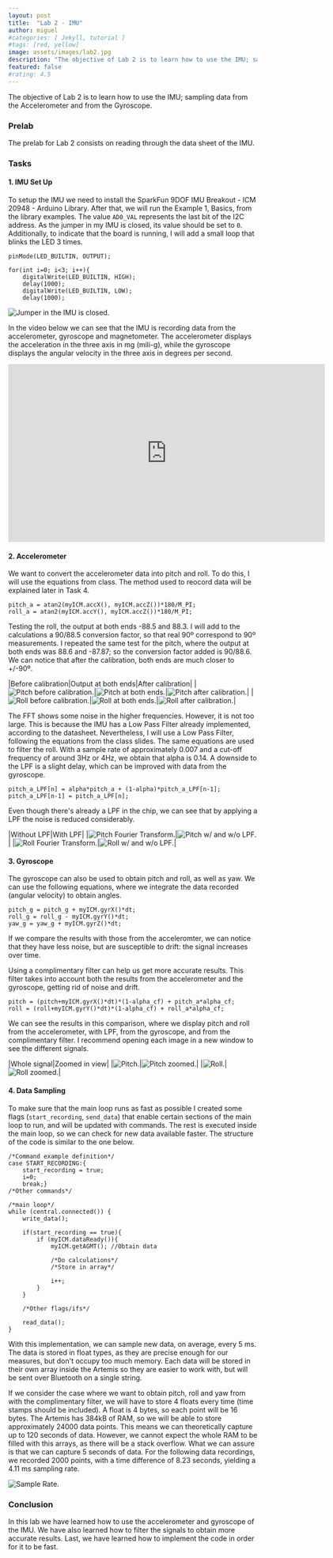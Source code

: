 ```yaml
---
layout: post
title:  "Lab 2 - IMU"
author: miguel
#categories: [ Jekyll, tutorial ]
#tags: [red, yellow]
image: assets/images/lab2.jpg
description: "The objective of Lab 2 is to learn how to use the IMU; sampling data from the Accelerometer and from the Gyroscope."
featured: false
#rating: 4.5
---
```

The objective of Lab 2 is to learn how to use the IMU; sampling data from the Accelerometer and from the Gyroscope.

### Prelab

The prelab for Lab 2 consists on reading through the data sheet of the IMU.

### Tasks

#### 1. IMU Set Up
To setup the IMU we need to install the SparkFun 9DOF IMU Breakout - ICM 20948 - Arduino Library. After that, we will run the Example 1, Basics, from the library examples. The value `AD0_VAL` represents the last bit of the I2C address. As the jumper in my IMU is closed, its value should be set to `0`. Additionally, to indicate that the board is running, I will add a small loop that blinks the LED 3 times.
```
pinMode(LED_BUILTIN, OUTPUT);

for(int i=0; i<3; i++){
    digitalWrite(LED_BUILTIN, HIGH);
    delay(1000);
    digitalWrite(LED_BUILTIN, LOW);
    delay(1000);
```

<img class= "img_post" src="{{ site.baseurl }}/assets/images/lab2/imu.jpg" alt="Jumper in the IMU is closed.">

In the video below we can see that the IMU is recording data from the accelerometer, gyroscope and magnetometer. The accelerometer displays the acceleration in the three axis in mg (mili-g), while the gyroscope displays the angular velocity in the three axis in degrees per second.

<iframe width="640" height="360" frameborder="0" allowfullscreen
src="https://www.youtube.com/embed/9OyerR3Iud8">
</iframe>

#### 2. Accelerometer

We want to convert the accelerometer data into pitch and roll. To do this, I will use the equations from class. The method used to reocord data will be explained later in Task 4.
```
pitch_a = atan2(myICM.accX(), myICM.accZ())*180/M_PI;
roll_a = atan2(myICM.accY(), myICM.accZ())*180/M_PI;
```
Testing the roll, the output at both ends -88.5 and 88.3. I will add to the calculations a 90/88.5 conversion factor, so that real 90º correspond to 90º measurements. I repeated the same test for the pitch, where the output at both ends was 88.6 and -87.87; so the conversion factor added is 90/88.6. We can notice that after the calibration, both ends are much closer to +/-90º.

|Before calibration|Output at both ends|After calibration|
|<img class= "img_post" src="{{ site.baseurl }}/assets/images/lab2/pitch_nocalib.png" alt="Pitch before calibration.">|<img class= "img_post" src="{{ site.baseurl }}/assets/images/lab2/pitch_ends.png" alt="Pitch at both ends.">|<img class= "img_post" src="{{ site.baseurl }}/assets/images/lab2/pitch_calib.png" alt="Pitch after calibration.">|
|<img class= "img_post" src="{{ site.baseurl }}/assets/images/lab2/roll_nocalib.png" alt="Roll before calibration.">|<img class= "img_post" src="{{ site.baseurl }}/assets/images/lab2/roll_ends.png" alt="Roll at both ends.">|<img class= "img_post" src="{{ site.baseurl }}/assets/images/lab2/roll_calib.png" alt="Roll after calibration.">|

The FFT shows some noise in the higher frequencies. However, it is not too large. This is because the IMU has a Low Pass Filter already implemented, according to the datasheet. Nevertheless, I will use a Low Pass Filter, following the equations from the class slides. The same equations are used to filter the roll. With a sample rate of approximately 0.007 and a cut-off frequency of around 3Hz or 4Hz, we obtain that alpha is 0.14. A downside to the LPF is a slight delay, which can be improved with data from the gyroscope.
```
pitch_a_LPF[n] = alpha*pitch_a + (1-alpha)*pitch_a_LPF[n-1];
pitch_a_LPF[n-1] = pitch_a_LPF[n];
```
Even though there's already a LPF in the chip, we can see that by applying a LPF the noise is reduced considerably.

|Without LPF|With LPF|
|<img class= "img_post" src="{{ site.baseurl }}/assets/images/lab2/pitch_fft.png" alt="Pitch Fourier Transform.">|<img class= "img_post" src="{{ site.baseurl }}/assets/images/lab2/pitch_comparison.png" alt="Pitch w/ and w/o LPF.">|
|<img class= "img_post" src="{{ site.baseurl }}/assets/images/lab2/roll_fft.png" alt="Roll Fourier Transform.">|<img class= "img_post" src="{{ site.baseurl }}/assets/images/lab2/roll_comparison.png" alt="Roll w/ and w/o LPF.">|

#### 3. Gyroscope
The gyroscope can also be used to obtain pitch and roll, as well as yaw. We can use the following equations, where we integrate the data recorded (angular velocity) to obtain angles.
```
pitch_g = pitch_g + myICM.gyrX()*dt;
roll_g = roll_g - myICM.gyrY()*dt;
yaw_g = yaw_g + myICM.gyrZ()*dt;
```
If we compare the results with those from the acceleromter, we can notice that they have less noise, but are susceptible to drift: the signal increases over time.

Using a complimentary filter can help us get more accurate results. This filter takes into account both the results from the accelerometer and the gyroscope, getting rid of noise and drift.
```
pitch = (pitch+myICM.gyrX()*dt)*(1-alpha_cf) + pitch_a*alpha_cf;
roll = (roll+myICM.gyrY()*dt)*(1-alpha_cf) + roll_a*alpha_cf;
```
We can see the results in this comparison, where we display pitch and roll from the accelerometer, with LPF, from the gyroscope, and from the complimentary filter. I recommend opening each image in a new window to see the different signals.

|Whole signal|Zoomed in view|
|<img class= "img_post" src="{{ site.baseurl }}/assets/images/lab2/pitch_all.png" alt="Pitch.">|<img class= "img_post" src="{{ site.baseurl }}/assets/images/lab2/pitch_zoom.png" alt="Pitch zoomed.">|
|<img class= "img_post" src="{{ site.baseurl }}/assets/images/lab2/roll_all.png" alt="Roll.">|<img class= "img_post" src="{{ site.baseurl }}/assets/images/lab2/roll_zoom.png" alt="Roll zoomed.">|

#### 4. Data Sampling
To make sure that the main loop runs as fast as possible I created some flags (`start_recording`, `send_data`) that enable certain sections of the main loop to run, and will be updated with commands. The rest is executed inside the main loop, so we can check for new data available faster. The structure of the code is similar to the one below.

```
/*Command example definition*/
case START_RECORDING:{
    start_recording = true;
    i=0;
    break;}
/*Other commands*/

/*main loop*/
while (central.connected()) {        
    write_data();

    if(start_recording == true){
        if (myICM.dataReady()){
            myICM.getAGMT(); //Obtain data

            /*Do calculations*/
            /*Store in array*/

            i++;
        }
    }

    /*Other flags/ifs*/

    read_data();
}
```
With this implementation, we can sample new data, on average, every 5 ms. The data is stored in float types, as they are precise enough for our measures, but don't occupy too much memory. Each data will be stored in their own array inside the Artemis so they are easier to work with, but will be sent over Bluetooth on a single string.

If we consider the case where we want to obtain pitch, roll and yaw from with the complimentary filter, we will have to store 4 floats every time (time stamps should be included). A float is 4 bytes, so each point will be 16 bytes. The Artemis has 384kB of RAM, so we will be able to store approximately 24000 data points. This means we can theoretically capture up to 120 seconds of data. However, we cannot expect the whole RAM to be filled with this arrays, as there will be a stack overflow. What we can assure is that we can capture 5 seconds of data. For the following data recordings, we recorded 2000 points, with a time difference of 8.23 seconds, yielding a 4.11 ms sampling rate.

<img class= "img_post" src="{{ site.baseurl }}/assets/images/lab2/sample_rate.png" alt="Sample Rate.">

### Conclusion
In this lab we have learned how to use the accelerometer and gyroscope of the IMU. We have also learned how to filter the signals to obtain more accurate results. Last, we have learned how to implement the code in order for it to be fast.
